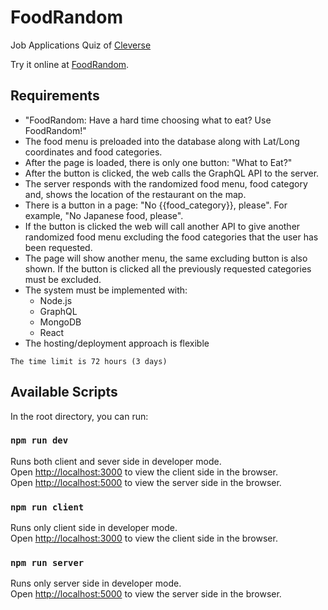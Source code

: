 # FoodRandom

Job Applications Quiz of [Cleverse](https://cleverse.com/)

Try it online at [FoodRandom](https://food-random-cleverse.herokuapp.com/).

## Requirements

* "FoodRandom: Have a hard time choosing what to eat? Use FoodRandom!"
* The food menu is preloaded into the database along with Lat/Long coordinates and food categories.
* After the page is loaded, there is only one button: "What to Eat?"
* After the button is clicked, the web calls the GraphQL API to the server.
* The server responds with the randomized food menu, food category and, shows the location of the restaurant on the map.
* There is a button in a page: "No {{food_category}}, please". For example, "No Japanese food, please".
* If the button is clicked the web will call another API to give another randomized food menu excluding the food categories that the user has been requested.
* The page will show another menu, the same excluding button is also shown. If the button is clicked all the previously requested categories must be excluded.
* The system must be implemented with:
  * Node.js
  * GraphQL
  * MongoDB
  * React
* The hosting/deployment approach is flexible

```
The time limit is 72 hours (3 days)
```

## Available Scripts

In the root directory, you can run:

### `npm run dev`

Runs both client and sever side in developer mode.<br>
Open [http://localhost:3000](http://localhost:3000) to view the client side in the browser.<br>
Open [http://localhost:5000](http://localhost:5000) to view the server side in the browser.

### `npm run client`

Runs only client side in developer mode.<br>
Open [http://localhost:3000](http://localhost:3000) to view the client side in the browser.


### `npm run server`

Runs only server side in developer mode.<br>
Open [http://localhost:5000](http://localhost:5000) to view the server side in the browser.
